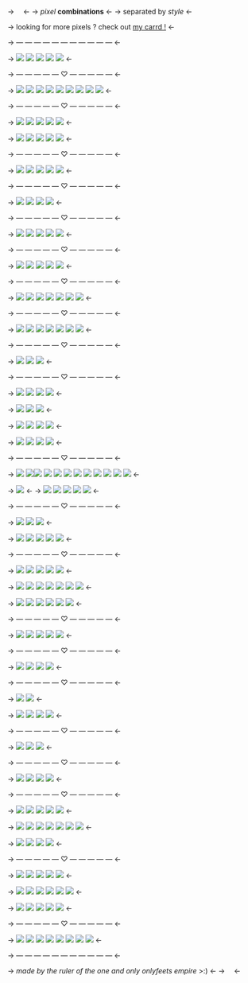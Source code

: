 -> ⠀ <-
-> *pixel* **combinations** <-
-> separated by *style* <-

-> looking for more pixels ?
check out [my carrd !](https://scft.carrd.co/#two) <-

-> — — — — — — — — — — — <-

-> ![](https://i.postimg.cc/DzmHPQBq/1.gif) ![](https://i.postimg.cc/nh3NmSYF/2.gif) ![](https://i.postimg.cc/P5XBPnDV/3.gif) ![](https://i.postimg.cc/tCtKq4sV/4.gif) ![](https://i.postimg.cc/J4LwCkzL/5.gif) <-

-> — — — — — ♡ — — — — — <-

-> ![](https://i.postimg.cc/WprRynj8/6.gif) ![](https://i.postimg.cc/x8LWb0gh/7.gif) ![](https://i.postimg.cc/fLGGL37Y/8.gif) ![](https://i.postimg.cc/V60ym9tY/9.gif) ![](https://i.postimg.cc/vmNRJ2cq/10.gif) ![](https://i.postimg.cc/yNd4rCY3/11.gif) ![](https://i.postimg.cc/g2GP86CD/12.gif) ![](https://i.postimg.cc/hPLBX05v/13.gif) ![](https://i.postimg.cc/rwg2JwcL/14.gif) <-

-> — — — — — ♡ — — — — — <-

-> ![](https://i.postimg.cc/m2f4ZnVK/15.gif) ![](https://i.postimg.cc/bY28hP0Q/16.gif) ![](https://i.postimg.cc/2yvfFdjH/17.gif) ![](https://i.postimg.cc/nzNJDSxj/18.gif) ![](https://i.postimg.cc/9MD2z56H/19.gif) <-

-> ![](https://i.postimg.cc/MGPxWKrY/20.gif) ![](https://i.postimg.cc/KYvxSgQz/21.gif) ![](https://i.postimg.cc/7ZNwWN3d/22.gif) ![](https://i.postimg.cc/0yv9n4w7/23.gif) ![](https://i.postimg.cc/8PM1hGj1/24.gif) <-

-> — — — — — ♡ — — — — — <-

-> ![](https://i.postimg.cc/WpQNFzpW/25.gif) ![](https://i.postimg.cc/0565yDvK/26.gif) ![](https://i.postimg.cc/zvHQYq93/27.gif) ![](https://i.postimg.cc/WtRH2Qv8/28.gif) ![](https://i.postimg.cc/MTFLLn3h/29.gif) <-

-> — — — — — ♡ — — — — — <-

-> ![](https://i.postimg.cc/ZRRgj8H8/30.gif) ![](https://i.postimg.cc/HLTF8D7P/31.gif) ![](https://i.postimg.cc/jjvmzgHq/32.gif) ![](https://i.postimg.cc/6prDQ5Tv/33.png) <-

-> — — — — — ♡ — — — — — <-

-> ![](https://i.postimg.cc/cCPVvvQQ/34.gif) ![](https://i.postimg.cc/SxFBqzQ4/35.gif) ![](https://i.postimg.cc/5yXh9BF4/36.gif) ![](https://i.postimg.cc/jq9VgFGL/37.gif) ![](https://i.postimg.cc/m2Fv0SsV/38.gif) <-

-> — — — — — ♡ — — — — — <-

-> ![](https://i.postimg.cc/XJ1M0Hq1/40.gif) ![](https://i.postimg.cc/vZ5d6t2D/43.gif) ![](https://i.postimg.cc/V6kypQfb/41.gif) ![](https://i.postimg.cc/jjX0Mdbb/42.gif) ![](https://i.postimg.cc/15fm46ZN/39.png) <-

-> — — — — — ♡ — — — — — <-

-> ![](https://i.postimg.cc/zXsrBcj9/44.gif) ![](https://i.postimg.cc/WbFVsvMG/45.gif) ![](https://i.postimg.cc/zDP5mBRD/46.gif) ![](https://i.postimg.cc/W4jcmqx8/47.png) ![](https://i.postimg.cc/vTjd5qdx/48.gif) ![](https://i.postimg.cc/J0tLDwSW-/49.gif) ![](https://i.postimg.cc/XJj3WB8q/50.gif) <-

-> — — — — — ♡ — — — — — <-

-> ![](https://i.postimg.cc/xdSns4NK/51.gif) ![](https://i.postimg.cc/xdSns4NK/51.gif) ![](https://i.postimg.cc/xdSns4NK/51.gif) ![](https://i.postimg.cc/xdSns4NK/51.gif) ![](https://i.postimg.cc/xdSns4NK/51.gif) ![](https://i.postimg.cc/xdSns4NK/51.gif) ![](https://i.postimg.cc/xdSns4NK/51.gif) <-

-> — — — — — ♡ — — — — — <-

-> ![](https://i.postimg.cc/hGbgN1VN/52.gif) ![](https://i.postimg.cc/VLpYt6YZ/53.gif) ![](https://i.postimg.cc/Z5NJxSnb/54.gif) <-

-> — — — — — ♡ — — — — — <-

-> ![](https://i.postimg.cc/fbQdT7yw/1.png) ![](https://i.postimg.cc/0NGw66K7/2.png) ![](https://i.postimg.cc/5NGvDWMQ/3.png) ![](https://i.postimg.cc/13q6Q79C/4.png) <-

-> ![](https://i.postimg.cc/HsjXSsFC/5.png) ![](https://i.postimg.cc/7PKSMTsV/6.png) ![](https://i.postimg.cc/Vkxq0QGP/7.png) <-

-> ![](https://i.postimg.cc/Xq1FVTGh/8.png) ![](https://i.postimg.cc/cCLwGsHw/9.png) ![](https://i.postimg.cc/g03vvSQX/10.png) ![](https://i.postimg.cc/wvVLrt69/11.png) <-

-> ![](https://i.postimg.cc/DwJQzycc/12.gif) ![](https://i.postimg.cc/gkBqd63J/13.gif) ![](https://i.postimg.cc/gJd34ybM/14.png) ![](https://i.postimg.cc/rFpCv903/15.png) <-

-> — — — — — ♡ — — — — — <-

-> ![](https://i.postimg.cc/1RD3yx6N/1.gif) ![](https://i.postimg.cc/rsGVjWc9/2.gif)![](https://i.postimg.cc/D03f15VZ/3.gif) ![](https://i.postimg.cc/fbFRRDBY/4.gif)
![](https://i.postimg.cc/PxwrL9R9/5.gif) ![](https://i.postimg.cc/cJ6JWrMs/6.gif) ![](https://i.postimg.cc/JzrnTTsH/7.gif) ![](https://i.postimg.cc/2S05g4Wc/8.gif) ![](https://i.postimg.cc/Nf7Fkhjw/9.gif) ![](https://i.postimg.cc/5NMjz913/10.gif) ![](https://i.postimg.cc/QdmBs22q/11.gif) ![](https://i.postimg.cc/q7Zz68Mh/12.gif) <-

-> ![](https://i.postimg.cc/mDzhYttd/13.gif) <-
-> ![](https://i.postimg.cc/Gtv2fVPG/14.gif) ![](https://i.postimg.cc/CM8zdny5/15.png) ![](https://i.postimg.cc/6QQ8QHwx/16.gif) ![](https://i.postimg.cc/bJ7r3pnq/17.gif) ![](https://i.postimg.cc/QdhB28yt/18.gif) <-

-> — — — — — ♡ — — — — — <-

-> ![](https://i.postimg.cc/k4mXbfP5/1.gif) ![](https://i.postimg.cc/bJ9YHkq9/2.gif) ![](https://i.postimg.cc/cJYLCPjj/3.gif) <-

-> ![](https://i.postimg.cc/zG4fJqdK/4.gif) ![](https://i.postimg.cc/m2XD5YCd/5.gif) ![](https://i.postimg.cc/zDk3nZBY/6.gif) ![](https://i.postimg.cc/QxxCm499/7.gif) ![](https://i.postimg.cc/wj1v81k9/8.gif) <-

-> — — — — — ♡ — — — — — <-

-> ![](https://i.postimg.cc/XqxJ3FhY/9.gif) ![](https://i.postimg.cc/brqJKLm5/10.gif) ![](https://i.postimg.cc/26Qycg7v/11.gif) ![](https://i.postimg.cc/FR51xh3N/12.gif) ![](https://i.postimg.cc/ZqyC3W9w/13.gif) <-

-> ![](https://i.postimg.cc/pLr9WGPb/14.gif) ![](https://i.postimg.cc/2St1VQ5q/15.gif) ![](https://i.postimg.cc/5NnYMddS/16.gif) ![](https://i.postimg.cc/VLYrTsTN/17.gif) ![](https://i.postimg.cc/y6h3v3L5/18.jpg) ![](https://i.postimg.cc/j5PnVDtD/19.gif) ![](https://i.postimg.cc/qvD32f1v/20.gif) <-

-> ![](https://i.postimg.cc/xdWNFvDr/21.gif) ![](https://i.postimg.cc/Z55N9YFQ/22.gif) ![](https://i.postimg.cc/Y07GttCb/23.png) ![](https://i.postimg.cc/R03nRPYQ/24.gif) ![](https://i.postimg.cc/jdXNdnNN/25.gif) ![](https://i.postimg.cc/bN8kh9Gp/26.gif) <-

-> — — — — — ♡ — — — — — <-

-> ![](https://i.postimg.cc/7LbSRP5z/27.gif) ![](https://i.postimg.cc/1X0FFfjk/28.gif) ![](https://i.postimg.cc/Z5wrjv5Z/29.gif) ![](https://i.postimg.cc/pVKz46Ls/30.gif) ![](https://i.postimg.cc/sXh7Vn9D/31.gif) <-

-> — — — — — ♡ — — — — — <-

-> ![](https://i.postimg.cc/Zqg6zkNM/32.gif) ![](https://i.postimg.cc/1X164pJ0/33.gif) ![](https://i.postimg.cc/sgjYp4yw/34.gif) ![](https://i.postimg.cc/bNH0DBXZ/35.gif) <-

-> — — — — — ♡ — — — — — <-

-> ![](https://i.postimg.cc/hGps634J/1.gif) ![](https://i.postimg.cc/Jh1KTW8V/2.gif) <-

-> ![](https://i.postimg.cc/Nf1sX0S2/image.png) ![](https://i.postimg.cc/JzCpkkdh/4.gif) ![](https://i.postimg.cc/9F7x0pbS/5.gif) ![](https://i.postimg.cc/jq9gR9HP/6.png) <-

-> — — — — — ♡ — — — — — <-

-> ![](https://i.postimg.cc/PJB2KpX2/7.gif) ![](https://i.postimg.cc/vB2Pg2pR/8.gif) ![](https://i.postimg.cc/NFyd17cK/9.gif) <-

-> — — — — — ♡ — — — — — <-

-> ![](https://i.postimg.cc/3RxSw-QfC/10.gif) ![](https://i.postimg.cc/zfj25G7G/11.gif) ![](https://i.postimg.cc/rpcZvrSH/12.gif) ![](https://i.postimg.cc/vZ5Sqz69/13.gif) <-

-> — — — — — ♡ — — — — — <-

-> ![](https://i.postimg.cc/3JscF6WY/14.gif) ![](https://i.postimg.cc/90SNSgpP/15.gif) ![](https://i.postimg.cc/T2HSph6y/16.gif) ![](https://i.postimg.cc/X7GPF3js/17.gif) ![](https://i.postimg.cc/qqg51H8M/18.gif) <-

-> ![](https://i.postimg.cc/50sr52QR/19.gif) ![](https://i.postimg.cc/cJM2HmxZ/20.gif) ![](https://i.postimg.cc/SKpHk5pD/21.gif) ![](https://i.postimg.cc/P5DBGH0C/22.gif) ![](https://i.postimg.cc/4NqrFy2C/23.gif) ![](https://i.postimg.cc/sDvkc7c9/24.gif) ![](https://i.postimg.cc/ZY7kpVr5/25.gif) <-

-> ![](https://i.postimg.cc/4yFrGxJ9/26.gif) ![](https://i.postimg.cc/HnLfFyCm/27.gif) ![](https://i.postimg.cc/XJLR2gmx/28.gif) ![](https://i.postimg.cc/W4GLZV7B/29.gif) <-

-> — — — — — ♡ — — — — — <-

-> ![](https://i.postimg.cc/4dXCb0Lm/30.png) ![](https://i.postimg.cc/1zh14XD0/31.gif) ![](https://i.postimg.cc/6pGN9n45/32.gif) ![](https://i.postimg.cc/L65pbrHP/33.gif) ![](https://i.postimg.cc/vHKsF3BN/34.gif) <-

-> ![](https://i.postimg.cc/fWBs5whZ/35.gif) ![](https://i.postimg.cc/brCjvRRd/36.gif) ![](https://i.postimg.cc/yxYHBGcw/37.gif) ![](https://i.postimg.cc/JhZmQZRd/38.gif) ![](https://i.postimg.cc/DZcT9hJr/39.gif) ![](https://i.postimg.cc/bJPPVrJY/40.gif) <-

-> ![](https://i.postimg.cc/GmBbH6VR/41.gif) ![](https://i.postimg.cc/TYNR2TkQ/42.gif) ![](https://i.postimg.cc/bwKpb3ft/43.gif) ![](https://i.postimg.cc/CLxhVR4z/44.gif) ![](https://i.postimg.cc/BbMJK3JS/45.gif) <-

-> — — — — — ♡ — — — — — <-

-> ![](https://i.postimg.cc/bYTyMxk7/46.gif) ![](https://i.postimg.cc/zvJJvvZ2/47.gif) ![](https://i.postimg.cc/761Hq7cT/48.gif) ![](https://i.postimg.cc/g25ksG8r/49.gif) ![](https://i.postimg.cc/KzhcXQ92/50.gif) ![](https://i.postimg.cc/bwdw1ZGK/51.gif) ![](https://i.postimg.cc/W4kpfxw8/52.gif) ![](https://i.postimg.cc/yYLNJmNm/53.gif) <-

-> — — — — — — — — — — — <-

-> *made by the ruler of the one and only onlyfeets empire* >:) <-
-> ⠀ <-